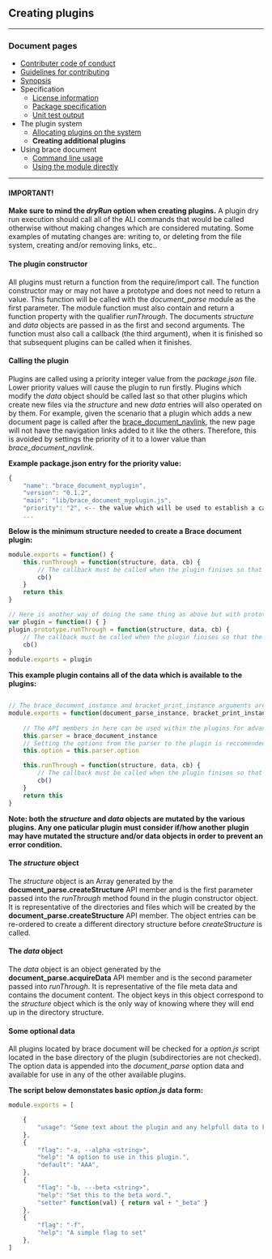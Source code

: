 ## Creating plugins

---
### Document pages
* [Contributer code of conduct](https://github.com/restarian/brace_document/blob/master/docs/contributer_code_of_conduct.md)
* [Guidelines for contributing](https://github.com/restarian/brace_document/blob/master/docs/guidelines_for_contributing.md)
* [Synopsis](https://github.com/restarian/brace_document/blob/master/docs/synopsis.md)
* Specification
  * [License information](https://github.com/restarian/brace_document/blob/master/docs/specification/license_information.md)
  * [Package specification](https://github.com/restarian/brace_document/blob/master/docs/specification/package_specification.md)
  * [Unit test output](https://github.com/restarian/brace_document/blob/master/docs/specification/unit_test_output.md)
* The plugin system
  * [Allocating plugins on the system](https://github.com/restarian/brace_document/blob/master/docs/the_plugin_system/allocating_plugins_on_the_system.md)
  * **Creating additional plugins**
* Using brace document
  * [Command line usage](https://github.com/restarian/brace_document/blob/master/docs/using_brace_document/command_line_usage.md)
  * [Using the module directly](https://github.com/restarian/brace_document/blob/master/docs/using_brace_document/using_the_module_directly.md)

---

#### IMPORTANT!
**Make sure to mind the *dryRun* option when creating plugins.** A plugin dry run execution should call all of the ALI commands that would be called otherwise without making changes which are considered mutating. Some examples of mutating changes are: writing to, or deleting from the file system, creating and/or removing links, etc..

#### The plugin constructor
All plugins must return a function from the require/import call. The function constructor may or may not have a prototype and does not need to return a value. This function will be called with the *document_parse* module as the first parameter.
The module function must also contain and return a function property with the qualifier *runThrough*. The documents *structure* and *data* objects are passed in as the first and second arguments. The function must also call a callback (the third argument), when it is finished so that subsequent plugins can be called when it finishes.

#### Calling the plugin
Plugins are called using a priority integer value from the *package.json* file. Lower priority values will cause the plugin to run firstly. Plugins which modify the *data* object should be called last so that other plugins which create new files via the *structure* and new *data* entries will also operated on by them. For example, given the scenario that a plugin which adds a new document page is called after the [brace_document_navlink](https://npmjs.org/packages/brace_document_navlink), the new page will not have the navigation links added to it like the others. Therefore, this is avoided by settings the priority of it to a lower value than *brace_document_navlink*.

**Example package.json entry for the priority value:**
```javascript
{
	"name": "brace_document_myplugin",
	"version": "0.1.2",
	"main": "lib/brace_document_myplugin.js",
	"priority": "2", <-- the value which will be used to establish a calling order.
	...
```


**Below is the minimum structure needed to create a Brace document plugin:**
```javascript
module.exports = function() {
	this.runThrough = function(structure, data, cb) {
		// The callback must be called when the plugin finises so that the other plugins are called.	
		cb()
	}
	return this
}

// Here is another way of doing the same thing as above but with prototypes
var plugin = function() { }
plugin.prototype.runThrough = function(structure, data, cb) {
	// The callback must be called when the plugin finises so that the other plugins are called.	
	cb()
}
module.exports = plugin
```

**This example plugin contains all of the data which is available to the plugins:**
```javascript

// The brace_document_instance and bracket_print_instance arguments are optional but it is recommeded to save these to the plugin constructor like below.
module.exports = function(document_parse_instance, bracket_print_instance) {
	
	// The API members in here can be used within the plugins for advanced usage.
	this.parser = brace_document_instance
	// Setting the options from the parser to the plugin is reccomended sense the option data collected from all of the plugins will be available in it.
	this.option = this.parser.option

	this.runThrough = function(structure, data, cb) {
		// The callback must be called when the plugin finises so that the other plugins are called.	
		cb()
	}
	return this
}
```

**Note: both the *structure* and *data* objects are mutated by the various plugins. Any one paticular plugin must consider if/how another plugin may have mutated the structure and/or data objects in order to prevent an error condition.**

#### The *structure* object
The *structure* object is an Array generated by the **document_parse.createStructure** API member and is the first parameter passed into the *runThrough* method found in the plugin constructor object. It is representative of the directories and files which will be created by the **document_parse.createStructure** API member. The object entries can be re-ordered to create a different directory structure before *createStructure* is called.

#### The *data* object
The *data* object is an object generated by the **document_parse.acquireData** API member and is the second parameter passed into *runThrough*. It is representative of the file meta data and contains the document content. The object keys in this object correspond to the *structure* object which is the only way of knowing where they will end up in the directory structure.

#### Some optional data
All plugins located by brace document will be checked for a *option.js* script located in the base directory of the plugin (subdirectories are not checked). The option data is appended into the *document_parse* option data and available for use in any of the other available plugins.  

**The script below demonstates basic *option.js* data form:**

```javascript
module.exports = [

	{ 
		"usage": "Some text about the plugin and any helpfull data to know when at the command line."
	},
	{
		"flag": "-a, --alpha <string>", 
		"help": "A option to use in this plugin.",
		"default": "AAA", 
	},
	{
		"flag": "-b, ---beta <string>", 
		"help": "Set this to the beta word.",
		"setter" function(val) { return val + "_beta" } 
	},
	{
		"flag": "-f", 
		"help": "A simple flag to set"
	},
]
```

